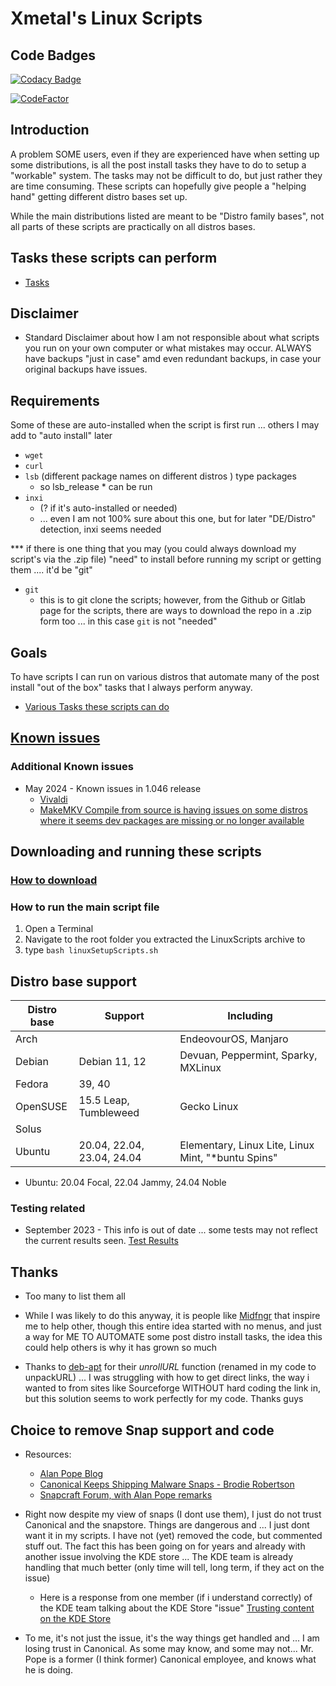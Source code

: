 # Xmetal's Linux Scripts

## Code Badges

[![Codacy Badge](https://app.codacy.com/project/badge/Grade/55ac91ee8f024afbb2d88d3f3713dc7b)](https://www.codacy.com/gh/Xmetalfanx/linuxSetup/dashboard?utm_source=github.com&utm_medium=referral&utm_content=Xmetalfanx/linuxSetup&utm_campaign=Badge_Grade)

[![CodeFactor](https://www.codefactor.io/repository/github/xmetalfanx/linuxsetup/badge)](https://www.codefactor.io/repository/github/xmetalfanx/linuxsetup)

## Introduction

A problem SOME users, even if they are experienced have when setting up some distributions, is all the post install tasks they have to do to setup a "workable" system. The tasks may not be difficult to do, but just rather they are time consuming. These scripts can hopefully give people a "helping hand" getting different distro bases set up.

While the main distributions listed are meant to be "Distro family bases", not all parts of these scripts are practically on all distros bases.

## Tasks these scripts can perform

- [Tasks](/documentation/tasks.md)

## Disclaimer

- Standard Disclaimer about how I am not responsible about what scripts you run on your own computer or what mistakes may occur. ALWAYS have backups "just in case" amd even redundant backups, in case your original backups have issues.

## Requirements

Some of these are auto-installed when the script is first run ... others I may add to "auto install" later

- `wget`
- `curl`
- `lsb` (different package names on different distros ) type packages
  - so lsb_release \* can be run
- `inxi`
  - (? if it's auto-installed or needed)
  - ... even I am not 100% sure about this one, but for later "DE/Distro" detection, inxi seems needed

\*\*\* if there is one thing that you may (you could always download my script's via the .zip file) "need" to install before running my script or getting them .... it'd be "git"

- `git`
  - this is to git clone the scripts; however, from the Github or Gitlab page for the scripts, there are ways to download the repo in a .zip form too ... in this case `git` is not "needed"

## Goals

To have scripts I can run on various distros that automate many of the post install "out of the box" tasks that I always perform anyway.

- [Various Tasks these scripts can do](/documentation/tasks.md)

## [Known issues](/documentation/ISSUES.md)

### Additional Known issues

- May 2024 - Known issues in 1.046 release
  - [Vivaldi](https://github.com/Xmetalfanx/linuxSetup/issues/293)
  - [MakeMKV Compile from source is having issues on some distros where it seems dev packages are missing or no longer available](https://github.com/Xmetalfanx/linuxSetup/issues/304)

## Downloading and running these scripts

### [How to download](/documentation/download.md)

### How to run the main script file

1. Open a Terminal
2. Navigate to the root folder you extracted the LinuxScripts archive to
3. type `bash linuxSetupScripts.sh`

## Distro base support

| Distro base | Support                    | Including                                           |
| ----------- | -------------------------- | --------------------------------------------------- |
| Arch        |                            | EndeovourOS, Manjaro                                |
| Debian      | Debian 11, 12              | Devuan, Peppermint, Sparky, MXLinux                 |
| Fedora      | 39, 40                     |                                                     |
| OpenSUSE    | 15.5 Leap, Tumbleweed      | Gecko Linux                                         |
| Solus       |                            |                                                     |
| Ubuntu      | 20.04, 22.04, 23.04, 24.04 | Elementary, Linux Lite, Linux Mint, "\*buntu Spins" |

- Ubuntu: 20.04 Focal, 22.04 Jammy, 24.04 Noble

### Testing related

- September 2023 - This info is out of date ... some tests may not reflect the current results seen.
  [Test Results](/tests/old_pre_menu_redo_tests/TESTING.md)

## Thanks

- Too many to list them all

- While I was likely to do this anyway, it is people like [Midfngr](https://www.youtube.com/user/midfingr/undefined) that inspire me to help other, though this entire idea started with no menus, and just a way for ME TO AUTOMATE some post distro install tasks, the idea this could help others is why it has grown so much

- Thanks to [deb-apt](https://github.com/wimpysworld/deb-get) for their _unrollURL_ function (renamed in my code to unpackURL) ... I was struggling with how to get direct links, the way i wanted to from sites like Sourceforge WITHOUT hard coding the link in, but this solution seems to work perfectly for my code. Thanks guys

## Choice to remove Snap support and code

- Resources:

  - [Alan Pope Blog](https://popey.com/blog/2024/03/exodus-wallet-part-three/)
  - [Canonical Keeps Shipping Malware Snaps - Brodie Robertson](https://www.youtube.com/watch?v=kzB6fHL_2Pg)
  - [Snapcraft Forum, with Alan Pope remarks](https://forum.snapcraft.io/t/stop-the-line/39357/11?u=popey)

- Right now despite my view of snaps (I dont use them), I just do not trust Canonical and the snapstore. Things are dangerous and ... I just dont want it in my scripts. I have not (yet) removed the code, but commented stuff out. The fact this has been going on for years and already with another issue involving the KDE store ... The KDE team is already handling that much better (only time will tell, long term, if they act on the issue)

  - Here is a response from one member (if i understand correctly) of the KDE team talking about the KDE Store "issue" [Trusting content on the KDE Store](https://blog.davidedmundson.co.uk/blog/kde-store-content/)

- To me, it's not just the issue, it's the way things get handled and ... I am losing trust in Canonical. As some may know, and some may not... Mr. Pope is a former (I think former) Canonical employee, and knows what he is doing.
